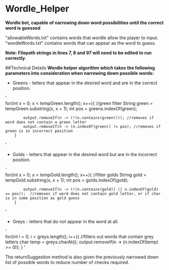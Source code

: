 # Wordle_Helper
**Wordle bot, capable of narrowing down word possibilities until the correct word is guessed**

"allowableWords.txt" contains words that wordle allow the player to input.  
"wordleWords.txt" contains words that can appear as the word to guess.

**Note: Filepath strings in lines 7, 8 and 97 will need to be edited to run correctly.**

##Technical Details
**Wordle helper algorithm which takes the following parameters into consideration when narrowing down possible words:**
- Greens - letters that appear in the desired word and are in the correct position.

'  
        for(int x = 0; x < tempGreen.length(); x++){ //green filter
            String green = tempGreen.substring(x, x + 1);
            int pos = greens.indexOf(green);

            output.removeIf(n -> (!(n.contains(green)))); //removes if word does not contain a green letter
            output.removeIf(n -> (n.indexOf(green)) != pos); //removes if green is in incorrect position
        }
'  

- Golds - letters that appear in the desired word but are in the incorrect position.

'  
        for(int x = 0; x < tempGold.length(); x++){ //filter golds
            String gold = tempGold.substring(x, x + 1);
            int pos = golds.indexOf(gold);

            output.removeIf(n -> (!(n.contains(gold)) || n.indexOf(gold) == pos));  //removes if word does not contain gold letter, or if char is in same position as gold guess
        }
'  
 
- Greys - letters that do not appear in the word at all.

'  
        for(int i = 0; i < greys.length(); i++){  //filters out words that contain grey letters
            char temp = greys.charAt(i);
            output.removeIf(n -> (n.indexOf(temp) >= 0));
        }
'  

The returnSuggestion method is also given the previously narrowed down list of possible words to reduce number of checks required.

